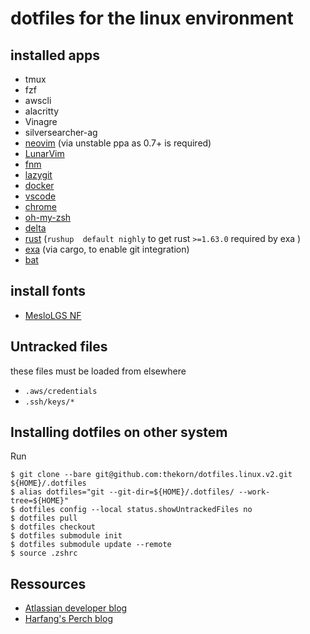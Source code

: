 # dotfiles for the linux environment

## installed apps

 * tmux
 * fzf
 * awscli
 * alacritty
 * Vinagre
 * silversearcher-ag
 * [neovim](https://github.com/neovim/neovim/wiki/Installing-Neovim#ubuntu) (via unstable ppa as 0.7+ is required)
 * [LunarVim](https://github.com/LunarVim/LunarVim#linux)
 * [fnm](https://github.com/Schniz/fnm#using-cargo-linuxmacoswindows)
 * [lazygit](https://github.com/jesseduffield/lazygit/releases)
 * [docker](https://docs.docker.com/desktop/linux/install/)
 * [vscode](https://code.visualstudio.com/download)
 * [chrome](https://www.google.com/chrome/)
 * [oh-my-zsh](https://github.com/ohmyzsh/ohmyzsh#basic-installation)
 * [delta](https://github.com/dandavison/delta/releases)
 * [rust](https://www.rust-lang.org/tools/install) (`rushup  default nighly` to get rust `>=1.63.0` required by exa )
 * [exa](https://github.com/ogham/exa#cargo) (via cargo, to enable git integration)
 * [bat](https://github.com/sharkdp/bat#from-source)

## install fonts

 * [MesloLGS NF](https://github.com/romkatv/powerlevel10k#manual-font-installation)


## Untracked files

these files must be loaded from elsewhere

 * `.aws/credentials`
 * `.ssh/keys/*`

## Installing dotfiles on other system

Run

```
$ git clone --bare git@github.com:thekorn/dotfiles.linux.v2.git ${HOME}/.dotfiles
$ alias dotfiles="git --git-dir=${HOME}/.dotfiles/ --work-tree=${HOME}"
$ dotfiles config --local status.showUntrackedFiles no
$ dotfiles pull
$ dotfiles checkout
$ dotfiles submodule init
$ dotfiles submodule update --remote
$ source .zshrc
```

## Ressources

 * [Atlassian developer blog](https://developer.atlassian.com/blog/2016/02/best-way-to-store-dotfiles-git-bare-repo/)
 * [Harfang's Perch blog](https://harfangk.github.io/2016/09/18/manage-dotfiles-with-a-git-bare-repository.html)
